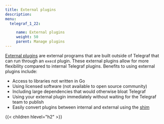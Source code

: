 ```yaml
---
title: External plugins
description:
menu:
  telegraf_1_22:

     name: External plugins
     weight: 50
     parent: Manage plugins
---
```


[External plugins](/EXTERNAL_PLUGINS.md) are external programs that are built outside
of Telegraf that can run through an `execd` plugin. These external plugins allow for
more flexibility compared to internal Telegraf plugins. Benefits to using external plugins include:
- Access to libraries not written in Go
- Using licensed software (not available to open source community)
- Including large dependencies that would otherwise bloat Telegraf
- Using your external plugin immediately without waiting for the Telegraf team to publish
- Easily convert plugins between internal and external using the [shim](/telegraf/latest/external_plugins/shim/)



{{< children hlevel="h2" >}}
